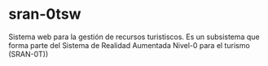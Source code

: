 # sran-0tsw
Sistema web para la gestión de recursos turistiscos. Es un subsistema que forma parte del Sistema de Realidad Aumentada Nivel-0 para el turismo (SRAN-0T))
